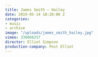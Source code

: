 ```yaml
---
title: James Smith — Hailey
date: 2019-05-14 10:28:00 Z
categories:
- music
- archive
image: "/uploads/james_smith_hailey.jpg"
vimeo: 336066257
director: Elliot Simpson
production-company: Post Elliot
---
```


